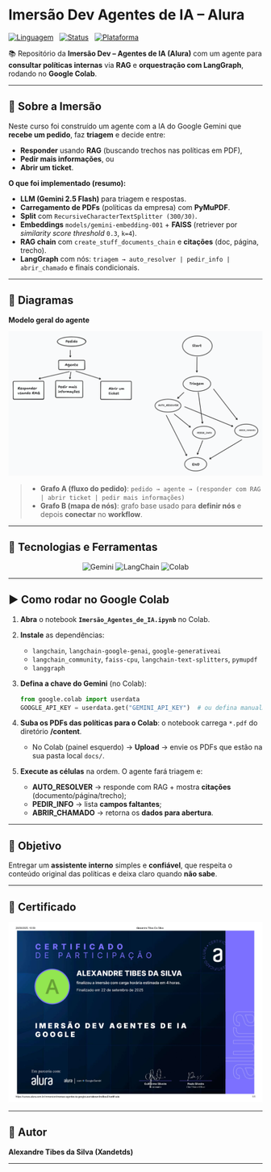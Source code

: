 # Imersão Dev **Agentes de IA** – Alura

[![Linguagem](https://img.shields.io/badge/Python-3776AB?style=for-the-badge\&logo=python\&logoColor=white)](https://www.python.org/)
 
[![Status](https://img.shields.io/badge/Status-Concluído-brightgreen?style=for-the-badge)]()
 
[![Plataforma](https://img.shields.io/badge/Alura-Imers%C3%A3o%20Dev%20Agentes%20de%20IA-purple?style=for-the-badge\&logo=Alura\&logoColor=white)](https://cursos.alura.com.br/)

📚 Repositório da **Imersão Dev – Agentes de IA (Alura)** com um agente para **consultar políticas internas** via **RAG** e **orquestração com LangGraph**, rodando no **Google Colab**.

---

## 📌 Sobre a Imersão

Neste curso foi construído um agente com a IA do Google Gemini que **recebe um pedido**, faz **triagem** e decide entre:

* **Responder** usando **RAG** (buscando trechos nas políticas em PDF),
* **Pedir mais informações**, ou
* **Abrir um ticket**.

**O que foi implementado (resumo):**

* **LLM (Gemini 2.5 Flash)** para triagem e respostas.
* **Carregamento de PDFs** (políticas da empresa) com **PyMuPDF**.
* **Split** com `RecursiveCharacterTextSplitter (300/30)`.
* **Embeddings** `models/gemini-embedding-001` + **FAISS** (retriever por *similarity score threshold* `0.3`, `k=4`).
* **RAG chain** com `create_stuff_documents_chain` e **citações** (doc, página, trecho).
* **LangGraph** com nós: `triagem → auto_resolver | pedir_info | abrir_chamado` e finais condicionais.

---

## 🧩 Diagramas

**Modelo geral do agente**

![Modelo do Agente](docs/Modelo%20do%20Agente.png)


> * **Grafo A (fluxo do pedido)**: `pedido → agente → (responder com RAG | abrir ticket | pedir mais informações)`
> * **Grafo B (mapa de nós)**: grafo base usado para **definir nós** e depois **conectar** no **workflow**.

---

## 🔧 Tecnologias e Ferramentas

<div align="center">
  <img src="https://img.shields.io/badge/Google%20Gemini-4285F4?style=for-the-badge&logo=google&logoColor=white" alt="Gemini">
  <img src="https://img.shields.io/badge/LangChain-000000?style=for-the-badge&logo=chainlink&logoColor=white" alt="LangChain">
  <img src="https://img.shields.io/badge/Google%20Colab-F9AB00?style=for-the-badge&logo=googlecolab&logoColor=white" alt="Colab">
</div>

---

## ▶️ Como rodar no **Google Colab**


1. **Abra** o notebook **`Imersão_Agentes_de_IA.ipynb`** no Colab.
2. **Instale** as dependências:

   * `langchain`, `langchain-google-genai`, `google-generativeai`
   * `langchain_community`, `faiss-cpu`, `langchain-text-splitters`, `pymupdf`
   * `langgraph`
3. **Defina a chave do Gemini** (no Colab):

   ```python
   from google.colab import userdata
   GOOGLE_API_KEY = userdata.get("GEMINI_API_KEY")  # ou defina manualmente via os.environ
   ```
4. **Suba os PDFs das políticas para o Colab**: o notebook carrega `*.pdf` do diretório **/content**.

   * No Colab (painel esquerdo) → **Upload** → envie os PDFs que estão na sua pasta local `docs/`.
5. **Execute as células** na ordem. O agente fará triagem e:

   * **AUTO\_RESOLVER** → responde com RAG + mostra **citações** (documento/página/trecho);
   * **PEDIR\_INFO** → lista **campos faltantes**;
   * **ABRIR\_CHAMADO** → retorna os **dados para abertura**.


---

## 🎯 Objetivo

Entregar um **assistente interno** simples e **confiável**, que respeita o conteúdo original das políticas e deixa claro quando **não sabe**.

---

## 📜 Certificado

<p align="center">
  <img src="Agentes-IA-alura.jpg" alt="Certificado Alura - Imersão Dev Agentes de IA" width="600px">
</p>

---

## 👤 Autor

**Alexandre Tibes da Silva (Xandetds)**

---
